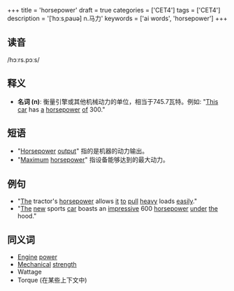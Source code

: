 +++
title = 'horsepower'
draft = true
categories = ['CET4']
tags = ['CET4']
description = '[ˈhɔːsˌpauə] n.马力'
keywords = ['ai words', 'horsepower']
+++

## 读音
/hɔːrs.pɔːs/

## 释义
- **名词 (n)**: 衡量引擎或其他机械动力的单位，相当于745.7瓦特。例如: "[This](/post/this/) [car](/post/car/) has [a](/post/a/) [horsepower](/post/horsepower/) [of](/post/of/) 300."

## 短语
- "[Horsepower](/post/horsepower/) [output](/post/output/)" 指的是机器的动力输出。
- "[Maximum](/post/maximum/) [horsepower](/post/horsepower/)" 指设备能够达到的最大动力。

## 例句
- "[The](/post/the/) tractor's [horsepower](/post/horsepower/) allows [it](/post/it/) [to](/post/to/) [pull](/post/pull/) [heavy](/post/heavy/) loads [easily](/post/easily/)."
- "[The](/post/the/) [new](/post/new/) sports [car](/post/car/) boasts an [impressive](/post/impressive/) 600 [horsepower](/post/horsepower/) [under](/post/under/) [the](/post/the/) hood."

## 同义词
- [Engine](/post/engine/) [power](/post/power/)
- [Mechanical](/post/mechanical/) [strength](/post/strength/)
- Wattage
- Torque (在某些上下文中)
